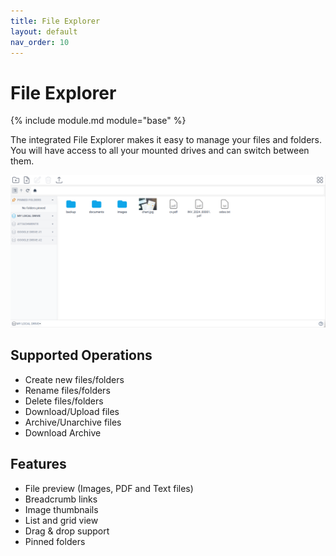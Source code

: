 ```yaml
---
title: File Explorer
layout: default
nav_order: 10
---
```


# File Explorer

{% include module.md module="base" %}

The integrated File Explorer makes it easy to manage your files and folders. You will have access to all your mounted drives and can switch between them.

![File Manager](./assets/explorer.png)

## Supported Operations

- Create new files/folders
- Rename files/folders
- Delete files/folders
- Download/Upload files
- Archive/Unarchive files
- Download Archive

## Features

- File preview (Images, PDF and Text files)
- Breadcrumb links
- Image thumbnails
- List and grid view
- Drag & drop support
- Pinned folders